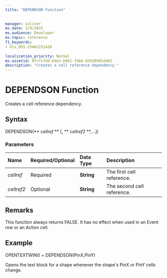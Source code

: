 ```yaml
---
title: "DEPENDSON Function"
 
 
manager: soliver
ms.date: 3/9/2015
ms.audience: Developer
ms.topic: reference
f1_keywords:
- Vis_DSS.chm82251420
 
localization_priority: Normal
ms.assetid: 8fcfcfdd-69e2-b061-fdb6-d29389d14403
description: "Creates a cell reference dependency."
---
```


# DEPENDSON Function

Creates a cell reference dependency.
  
## Syntax

DEPENDSON(** *cellref* ** [, ** *cellref2* **,...]) 
  
### Parameters

|**Name**|**Required/Optional**|**Data Type**|**Description**|
|:-----|:-----|:-----|:-----|
| _cellref_ <br/> |Required  <br/> |**String** <br/> |The first cell reference.  <br/> |
| _cellref2_ <br/> |Optional  <br/> |**String** <br/> |The second cell reference.  <br/> |
   
## Remarks

This function always returns FALSE. It has no effect when used in an Event row or an Action cell. 
  
## Example

OPENTEXTWIN() + DEPENDSON(PinX,PinY) 
  
Opens the text block for a shape whenever the shape's PinX or PinY cells change. 
  

